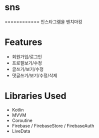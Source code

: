 # sns
============
인스타그램을 벤치마킹

Features
============
- 회원가입/로그인
- 프로필보기/수정
- 글쓰기/보기/수정
- 댓글쓰기/보기/수정/삭제


Libraries Used
============
- Kotlin
- MVVM
- Coroutine
- Firebase / FirebaseStore / FirebaseAuth
- LiveData

